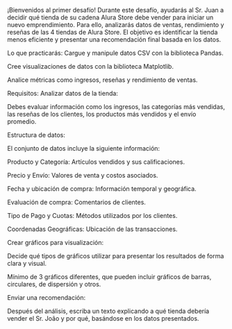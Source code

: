 ¡Bienvenidos al primer desafío!
Durante este desafío, ayudarás al Sr. Juan a decidir qué tienda de su cadena Alura Store debe vender para iniciar un nuevo emprendimiento. Para ello, analizarás datos de ventas, rendimiento y reseñas de las 4 tiendas de Alura Store. El objetivo es identificar la tienda menos eficiente y presentar una recomendación final basada en los datos.

Lo que practicarás:
Cargue y manipule datos CSV con la biblioteca Pandas.

Cree visualizaciones de datos con la biblioteca Matplotlib.

Analice métricas como ingresos, reseñas y rendimiento de ventas.

Requisitos:
Analizar datos de la tienda:

Debes evaluar información como los ingresos, las categorías más vendidas, las reseñas de los clientes, los productos más vendidos y el envío promedio.



Estructura de datos:

El conjunto de datos incluye la siguiente información:

Producto y Categoría: Artículos vendidos y sus calificaciones.

Precio y Envío: Valores de venta y costos asociados.

Fecha y ubicación de compra: Información temporal y geográfica.

Evaluación de compra: Comentarios de clientes.

Tipo de Pago y Cuotas: Métodos utilizados por los clientes.

Coordenadas Geográficas: Ubicación de las transacciones.



Crear gráficos para visualización:

Decide qué tipos de gráficos utilizar para presentar los resultados de forma clara y visual.

Mínimo de 3 gráficos diferentes, que pueden incluir gráficos de barras, circulares, de dispersión y otros.

 

Enviar una recomendación:

Después del análisis, escriba un texto explicando a qué tienda debería vender el Sr. João y por qué, basándose en los datos presentados.